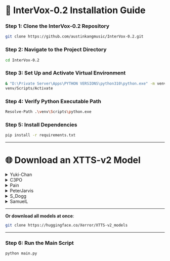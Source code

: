 # 🚀 **InterVox-0.2 Installation Guide**

### Step 1: Clone the **InterVox-0.2** Repository
```bash
git clone https://github.com/austinkangmusic/InterVox-0.2.git
```

### Step 2: Navigate to the Project Directory
```bash
cd InterVox-0.2
```

### Step 3: Set Up and Activate Virtual Environment
```bash
& "D:\Private Server\Apps\PYTHON VERSIONS\python310\python.exe" -m venv venv
venv/Scripts/Activate
```

### Step 4: Verify Python Executable Path
```bash
Resolve-Path .\venv\Scripts\python.exe
```

### Step 5: Install Dependencies
```bash
pip install -r requirements.txt
```

---

# 🌐 **Download an XTTS-v2 Model**

<details>
  <summary>Yuki-Chan</summary>

  ```bash
  git clone https://huggingface.co/Xerror/XTTS-v2_Yuki-Chan
  ```
</details>

<details>
  <summary>C3PO</summary>

  ```bash
  git clone https://huggingface.co/Xerror/XTTS-v2_C3PO
  ```
</details>

<details>
  <summary>Pain</summary>

  ```bash
  git clone https://huggingface.co/Xerror/XTTS-v2_pain
  ```
</details>

<details>
  <summary>PeterJarvis</summary>

  ```bash
  git clone https://huggingface.co/Xerror/XTTS-v2_PeterJarvis
  ```
</details>

<details>
  <summary>S_Dogg</summary>

  ```bash
  git clone https://huggingface.co/Xerror/XTTS-v2_S_Dogg
  ```
</details>

<details>
  <summary>SamuelL</summary>

  ```bash
  git clone https://huggingface.co/Xerror/XTTS-v2_SamuelL
  ```
</details>

---

**Or download all models at once**:

```bash
git clone https://huggingface.co/Xerror/XTTS-v2_models
```

---

### Step 6: Run the Main Script
```bash
python main.py
```
```
